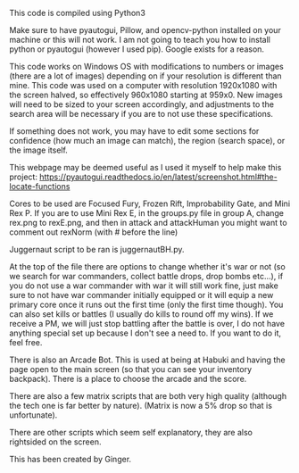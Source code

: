 This code is compiled using Python3

Make sure to have pyautogui, Pillow, and opencv-python installed on your machine or this will not work. I am not going to teach you how to install python or pyautogui (however I used pip). Google exists for a reason.

This code works on Windows OS with modifications to numbers or images (there are a lot of images) depending on if your resolution is different than mine. This code was used on a computer with resolution 1920x1080 with the screen halved, so effectively 960x1080 starting at 959x0. New images will need to be sized to your screen accordingly, and adjustments to the search area will be necessary if you are to not use these specifications.

If something does not work, you may have to edit some sections for confidence (how much an image can match), the region (search space), or the image itself.

This webpage may be deemed useful as I used it myself to help make this project: https://pyautogui.readthedocs.io/en/latest/screenshot.html#the-locate-functions

Cores to be used are Focused Fury, Frozen Rift, Improbability Gate, and Mini Rex P. If you are to use Mini Rex E, in the groups.py file in group A, change rex.png to rexE.png, and then in attack and attackHuman you might want to comment out rexNorm (with # before the line)

Juggernaut script to be ran is juggernautBH.py. 

At the top of the file there are options to change whether it's war or not (so we search for war commanders, collect battle drops, drop bombs etc...), if you do not use a war commander with war it will still work fine, just make sure to not have war commander initially equipped or it will equip a new primary core once it runs out the first time (only the first time though). You can also set kills or battles (I usually do kills to round off my wins). If we receive a PM, we will just stop battling after the battle is over, I do not have anything special set up because I don't see a need to. If you want to do it, feel free.


There is also an Arcade Bot. This is used at being at Habuki and having the page open to the main screen (so that you can see your inventory backpack). There is a place to choose the arcade and the score.

There are also a few matrix scripts that are both very high quality (although the tech one is far better by nature). (Matrix is now  a 5% drop so that is unfortunate).

There are other scripts which seem self explanatory, they are also rightsided on the screen.

This has been created by Ginger.